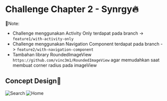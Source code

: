 # Challenge Chapter 2 - Synrgy🔥

📌Note: 
- Challenge menggunakan Activity Only terdapat pada branch -> `feature1/with-activity-only`
- Challenge menggunakan Navigation Component terdapat pada branch -> `feature2/with-navigation-component`
- Tambahan library RoundedImageView `https://github.com/vinc3m1/RoundedImageView` agar memudahkan saat membuat corner radius pada imageView

## Concept Design🎨

![Search](https://github.com/bagussatriakusuma/ChallengeChapter3Synrgy/assets/96243284/a8d8b275-430d-4e20-b881-1684e78dfdf4) ![Home](https://github.com/bagussatriakusuma/ChallengeChapter3Synrgy/assets/96243284/eea6a880-7e55-4493-8201-ba31ea003c9d)
